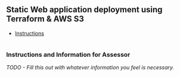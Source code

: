 ## Static Web application deployment using Terraform & AWS S3
- [Instructions](./instructions.md)

#

### Instructions and Information for Assessor
*TODO - Fill this out with whatever information you feel is necessary.*